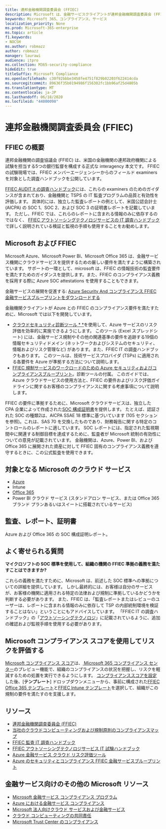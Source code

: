 ```yaml
---
title: 連邦金融機関調査委員会 (FFIEC)
description: Microsoft は、金融サービスクライアントが連邦金融機関調査委員会 (FFIEC) の監査要件に準拠しています。
keywords: Microsoft 365、コンプライアンス、サービス
localization_priority: None
ms.prod: Microsoft-365-enterprise
ms.topic: article
f1.keywords:
- NOCSH
ms.author: robmazz
author: robmazz
manager: laurawi
audience: itpro
ms.collection: M365-security-compliance
hideEdit: true
titleSuffix: Microsoft Compliance
ms.openlocfilehash: c30f92bbbe3458fe4751f829b02203f622414cda
ms.sourcegitcommit: 89636f35b0194986f156302fc1bb96af25d4805b
ms.translationtype: MT
ms.contentlocale: ja-JP
ms.lasthandoff: 06/18/2020
ms.locfileid: "44800098"
---
```

# <a name="federal-financial-institutions-examination-council-ffiec"></a>連邦金融機関調査委員会 (FFIEC)

## <a name="ffiec-overview"></a>FFIEC の概要

連邦金融機関の調査協議会 (FFIEC) は、米国の金融機関の連邦政府機関による試験を担当する5つの銀行監督を構成する正式な interagency 本文です。 FFIEC の試験現場では、FFIEC メンバーエージェンシーからのフィールド examiners を対象とした調査ハンドブックを公開しています。

[FFIEC AUDIT it の調査ハンドブック](https://ithandbook.ffiec.gov/it-booklets/audit.aspx)には、これらの examiners のためのガイダンスが含まれており、金融機関と TSPS の IT 監査プログラムの品質と有効性を評価します。 具体的には、独立した監査レポートの例として、米国公認会計士 (AICPA) の SOC 1、SOC 2、および SOC 3 の証明書レポートを記載しています。 ただし、FFIEC では、これらのレポートに含まれる情報のみに依存するのではなく、 [FFIEC アウトソーシングテクノロジサービスの IT 調査ハンドブック](https://ithandbook.ffiec.gov/it-booklets/outsourcing-technology-services.aspx)で詳しく説明されている検証と監視の手順も使用することをお勧めします。

## <a name="microsoft-and-ffiec"></a>Microsoft および FFIEC

Microsoft Azure、Microsoft Power BI、Microsoft Office 365 は、金融サービス機関にクラウドサービスを提供するための厳しい要件を満たすように構築されています。 サポートの一環として、microsoft は、FFIEC の情報技術の監査要件を満たすためのガイダンスを提供します。また、FFIEC のコンプライアンス義務を採用する際に Azure SOC attestations を使用することもできます。

金融サービスの展開を促進する: [Azure Security And コンプライアンス FFIEC 金融サービスブループリントをダウンロードする](https://servicetrust.officeppe.com/ViewPage/FFIECBlueprint)

金融機関クライアントが Azure との FFIEC のコンプライアンス要件を満たすために、Microsoft では以下を開発しています。

- [クラウドセキュリティ診断ツール * *](https://aka.ms/FFIEC-CSDT)を使用して、Azure サービスのリスク評価を効率的に実施できるようにします。 このツール (Excel スプレッドシート) には、金融サービス規制やその他の関連基準の要件を追跡する19個の情報セキュリティドメイン (ネットワークおよびシステムのセキュリティ、情報およびリスク管理など) があります。また、FFIEC IT の調査ハンドブックもあります。 このツールは、技術サービスプロバイダ (TSPs) に適用される各要件を Azure が準拠する方法について説明します。
- [FFIEC 規制サービスのワークロードのための Azure セキュリティおよびコンプライアンスブループリント](https://servicetrust.microsoft.com/ViewPage/FFIECBlueprint)。診断ツールの付属。 このガイドでは、Azure クラウドサービスの使用方法と、FFIEC の要件およびリスク評価ガイドラインに関するお客様のコンプライアンスに関する考慮事項について説明します。

FFIEC の要件に準拠するために、Microsoft クラウドサービスは、独立した CPA 企業によって作成された[SOC 構成証明書](offering-SOC.md)を提供します。 たとえば、認証された SOC の種類2は、AICPA SSAE 18 標準に基づいています (105 セクションを参照)。これは、SAS 70 を交換したものであり、財務報告に関する特定のコントロールのレポートに適しています。 SOC レポートには、指定された監視期間中に関連する制御目標を達成するために、監査者が Microsoft 統制の有効性についての意見が記載されています。 金融機関は、Azure、Power BI、および Office 365 に展開された資産に対して FFIEC 固有のコンプライアンス義務を遵守するときに、この公式監査を使用できます。

## <a name="microsoft-in-scope-cloud-services"></a>対象となる Microsoft のクラウド サービス

- [Azure](https://aka.ms/AzureCompliance)
- Intune
- [Office 365](https://go.microsoft.com/fwlink/p/?LinkID=2077751)
- Power BI クラウド サービス (スタンドアロン サービス、または Office 365 ブランド プランあるいはスイートに搭載されているサービス)

## <a name="audits-reports-and-certificates"></a>監査、レポート、証明書

Azure および Office 365 の SOC 構成証明レポート。

## <a name="frequently-asked-questions"></a>よく寄せられる質問

**マイクロソフトの SOC 標準を使用して、組織の機関の FFIEC 準拠の義務を満たすことはできますか?**

これらの義務を満たすために、Microsoft は、前述した SOC 標準への準拠についての詳細を提供しています。 しかし最終的には、お客様は自分のサービスが、お客様の機関に適用される特定の法律および規制に準拠しているかどうかを判断する必要があります。 また、FFIEC は、「監査レポートまたはレビューのユーザーは、レポートに含まれる情報のみに依存して TSP の内部統制環境を検証することはない」ということにもアドバイスしています。 「FFIEC IT の調査ハンドブック」の「[アウトソーシングテクノロジ](https://ithandbook.ffiec.gov/it-booklets/outsourcing-technology-services.aspx)」に記載されているように、追加の確認および監視手順を使用する必要があります。

## <a name="use-microsoft-compliance-score-to-assess-your-risk"></a>Microsoft コンプライアンス スコアを使用してリスクを評価する

[Microsoft コンプライアンス スコア](compliance-score.md)は、[ Microsoft 365 コンプライアンス センター](microsoft-365-compliance-center.md)のプレビュー機能で、組織のコンプライアンスの状況を把握し、リスクを軽減するための処置を実行できるようにします。 [コンプライアンススコアを設定](compliance-score-setup.md)した後、[**テンプレート**] ドロップダウンメニューから、事前に構成された[FFIEC Office 365 テンプレート](https://go.microsoft.com/fwlink/?linkid=2117912)と[FFIEC Intune テンプレート](https://go.microsoft.com/fwlink/?linkid=2118101)を選択して、組織がこの規制の要件を満たすのを支援します。

## <a name="resources"></a>リソース

- [連邦金融機関調査委員会 (FFIEC)](https://www.ffiec.gov/)
- [当社のクラウドコンピューティングおよび規制原則のコンプライアンスマップ](https://servicetrust.microsoft.com/ViewPage/TrustDocuments?command=Download&downloadType=Document&downloadId=5b483567-00b0-4d86-96ae-ee887dadb61c&docTab=6d000410-c9e9-11e7-9a91-892aae8839ad_Compliance_Guides)
- [FFIEC 監査 IT 調査ハンドブック](https://ithandbook.ffiec.gov/it-booklets/audit.aspx)
- [FFIEC アウトソーシングテクノロジサービス IT 試験ハンドブック](https://ithandbook.ffiec.gov/it-booklets/outsourcing-technology-services.aspx)
- [Azure 金融サービス クラウド リスク評価ツール](https://aka.ms/FFIEC-CSDT)
- [Azure のセキュリティとコンプライアンス FFIEC 金融サービスブループリント](https://servicetrust.microsoft.com/ViewPage/FFIECBlueprint)

## <a name="other-microsoft-resources-for-financial-services"></a>金融サービス向けのその他の Microsoft リソース

- [Microsoft 金融サービス コンプライアンス プログラム](https://www.microsoft.com/download/details.aspx?id=55332)
- [Azure における金融サービス コンプライアンス](https://azure.microsoft.com/resources/videos/azurecon-2015-financial-services-compliance-in-azure/)
- [Microsoft 法人向けクラウド サービスおよび金融サービス](https://servicetrust.microsoft.com/viewpage/financialservicesoverview)
- [クラウド コンピューティングの共同責任](https://aka.ms/sharedresponsibility)
- [Microsoft Trust Center のコンプライアンス](https://www.microsoft.com/trust-center/compliance/compliance-overview)
